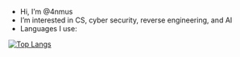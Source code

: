 - Hi, I’m @4nmus
- I’m interested in CS, cyber security, reverse engineering, and AI
- Languages I use:
  
[![Top Langs](https://github-readme-stats.vercel.app/api/top-langs/?username=4nmus)](https://github.com/anuraghazra/github-readme-stats)

<!---
4nmus/4nmus is a ✨ special ✨ repository because its `README.md` (this file) appears on your GitHub profile.
You can click the Preview link to take a look at your changes.
--->
